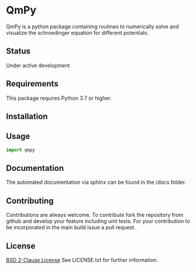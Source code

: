 # QmPy

QmPy is a python package containing routines to numerically solve and visualize
the schroedinger equation for different potentials.

## Status

Under active development

## Requirements

This package requires Python 3.7 or higher.

## Installation

## Usage

```python
import qmpy
```

## Documentation

The automated documentation via sphinx can be found in the /docs folder.

## Contributing

Contributions are always welcome. To contribute fork the repository from
github and develop your feature including unit tests. For your contribution
to be incorporated in the main build issue a pull request.

## License

[BSD 2-Clause License](https://choosealicense.com/licenses/bsd-2-clause/) See LICENSE.txt for further information.
